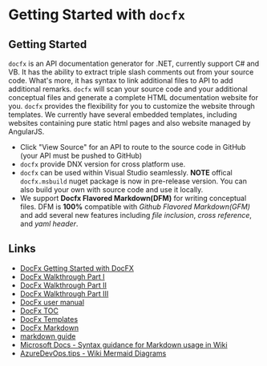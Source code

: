 Getting Started with `docfx`
===============

Getting Started
---------------

`docfx` is an API documentation generator for .NET, currently support C# and VB. It has the ability to extract triple slash comments out from your source code. What's more, it has syntax to link additional files to API to add additional remarks. `docfx` will scan your source code and your additional conceptual files and generate a complete HTML documentation website for you. `docfx` provides the flexibility for you to customize the website through templates. We currently have several embedded templates, including websites containing pure static html pages and also website managed by AngularJS.

* Click "View Source" for an API to route to the source code in GitHub (your API must be pushed to GitHub)
* `docfx` provide DNX version for cross platform use.
* `docfx` can be used within Visual Studio seamlessly. **NOTE** offical `docfx.msbuild` nuget package is now in pre-release version. You can also build your own with source code and use it locally.
* We support **Docfx Flavored Markdown(DFM)** for writing conceptual files. DFM is **100%** compatible with *Github Flavored Markdown(GFM)* and add several new features including *file inclusion*, *cross reference*, and *yaml header*.

Links
---------------
* [DocFx Getting Started with DocFX](https://dotnet.github.io/docfx/tutorial/docfx_getting_started.html)
* [DocFx Walkthrough Part I](https://dotnet.github.io/docfx/tutorial/walkthrough/walkthrough_create_a_docfx_project.html)
* [DocFx Walkthrough Part II](https://dotnet.github.io/docfx/tutorial/walkthrough/walkthrough_create_a_docfx_project_2.html)
* [DocFx Walkthrough Part III](https://dotnet.github.io/docfx/tutorial/walkthrough/walkthrough_generate_pdf.html)
* [DocFx user manual](https://dotnet.github.io/docfx/tutorial/docfx.exe_user_manual.html?q=_app#32-properties-for-build)
* [DocFx TOC](https://dotnet.github.io/docfx/tutorial/intro_toc.html)
* [DocFx Templates](https://dotnet.github.io/docfx/templates-and-plugins/templates-dashboard.html)
* [DocFx Markdown](https://dotnet.github.io/docfx/spec/docfx_flavored_markdown.html?tabs=tabid-1%2Ctabid-a)
* [markdown guide](https://www.markdownguide.org/basic-syntax/)
* [Microsoft Docs - Syntax guidance for Markdown usage in Wiki](https://docs.microsoft.com/en-us/azure/devops/project/wiki/wiki-markdown-guidance?view=azure-devops)
* [AzureDevOps.tips - Wiki Mermaid Diagrams](https://www.azuredevops.tips/wikimermaid-diagrams/)
